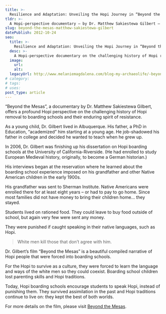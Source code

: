 ```yaml
---
title: >-
  Resilience and Adaptation: Unveiling the Hopi Journey in “Beyond the Mesas”
tldr: >-
  A Hopi-perspective documentary – by Dr. Matthew Sakiestewa Gilbert – on the challenging history of Hopi removal to boarding schools and their enduring spirit of resistance.
slug: beyond-the-mesas-matthew-sakiestewa-gilbert
datePublish: 2012-10-24
seo:
  title: >-
    Resilience and Adaptation: Unveiling the Hopi Journey in “Beyond the Mesas”
  desc: >-
    A Hopi-perspective documentary on the challenging history of Hopi removal to boarding schools and their enduring spirit of resistance.
  image:
    url:
    alt:
  legacyUrl: http://www.melaniemagdalena.com/blog-my-archaeolife/-beyond-the-mesas-by-dr-matthew-sakiestewa-gilbert
# category:
# tags:
# uses:
post_type: article
---
```


“Beyond the Mesas”, a documentary by Dr. Matthew Sakiestewa Gilbert, offers a profound Hopi perspective on the challenging history of Hopi removal to boarding schools and their enduring spirit of resistance.

As a young child, Dr. Gilbert lived in Albuquerque. His father, a PhD in Education, “academized” him starting at a young age. He job-shadowed his father in college and decided he wanted to teach when he grew up.

In 2006, Dr. Gilbert was finishing up his dissertation on Hopi boarding schools at the University of California-Riverside. (He had enrolled to study European Medieval history, originally, to become a German historian.)  
  
His interviews began at the reservation where he learned about the boarding school experience imposed on his grandfather and other Native American children in the early 1900s.

His grandfather was sent to Sherman Institute. Native Americans were enrolled there for at least eight years – or had to pay to go home. Since most families did not have money to bring their children home… they stayed.

Students lived on rationed food. They could leave to buy food outside of school, but again very few were sent any money.

They were punished if caught speaking in their native languages, such as Hopi.  
  
> White men kill those that don’t agree with him.

Dr. Gilbert’s film “Beyond the Mesas” is a beautiful compiled narrative of Hopi people that were forced into boarding schools.

For the Hopi to survive as a culture, they were forced to learn the language and ways of the white men so they could coexist. Boarding school children lost parenting skills and Hopi traditions.

Today, Hopi boarding schools encourage students to speak Hopi, instead of punishing them. They survived assimilation in the past and Hopi traditions continue to live on: they kept the best of both worlds.

For more details on the film, please visit [Beyond the Mesas](https://beyondthemesas.com/).
